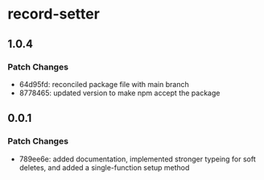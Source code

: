 # record-setter

## 1.0.4

### Patch Changes

- 64d95fd: reconciled package file with main branch
- 8778465: updated version to make npm accept the package

## 0.0.1

### Patch Changes

- 789ee6e: added documentation, implemented stronger typeing for soft deletes, and added a single-function setup method
